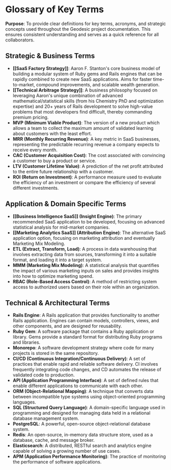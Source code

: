# Glossary of Key Terms

**Purpose**: To provide clear definitions for key terms, acronyms, and strategic concepts used throughout the Geodesic project documentation. This ensures consistent understanding and serves as a quick reference for all collaborators.

## Strategic & Business Terms

- **[[SaaS Factory Strategy]]**: Aaron F. Stanton's core business model of building a modular system of Ruby gems and Rails engines that can be rapidly combined to create new SaaS applications. Aims for faster time-to-market, compound improvements, and scalable wealth generation.
- **[[Technical Arbitrage Strategy]]**: A business philosophy focused on leveraging Aaron's unique combination of advanced mathematical/statistical skills (from his Chemistry PhD and optimization expertise) and 20+ years of Rails development to solve high-value problems that most developers find difficult, thereby commanding premium pricing.
- **MVP (Minimum Viable Product)**: The version of a new product which allows a team to collect the maximum amount of validated learning about customers with the least effort.
- **MRR (Monthly Recurring Revenue)**: A key metric in SaaS businesses, representing the predictable recurring revenue a company expects to receive every month.
- **CAC (Customer Acquisition Cost)**: The cost associated with convincing a customer to buy a product or service.
- **LTV (Customer Lifetime Value)**: A prediction of the net profit attributed to the entire future relationship with a customer.
- **ROI (Return on Investment)**: A performance measure used to evaluate the efficiency of an investment or compare the efficiency of several different investments.

## Application & Domain Specific Terms

- **[[Business Intelligence SaaS]] (Insight Engine)**: The primary recommended SaaS application to be developed, focusing on advanced statistical analysis for mid-market companies.
- **[[Marketing Analytics SaaS]] (Attribution Engine)**: The alternative SaaS application option, focusing on marketing attribution and eventually Marketing Mix Modeling.
- **ETL (Extract, Transform, Load)**: A process in data warehousing that involves extracting data from sources, transforming it into a suitable format, and loading it into a target system.
- **MMM (Marketing Mix Modeling)**: A statistical analysis that quantifies the impact of various marketing inputs on sales and provides insights into how to optimize marketing spend.
- **RBAC (Role-Based Access Control)**: A method of restricting system access to authorized users based on their role within an organization.

## Technical & Architectural Terms

- **Rails Engine**: A Rails application that provides functionality to another Rails application. Engines can contain models, controllers, views, and other components, and are designed for reusability.
- **Ruby Gem**: A software package that contains a Ruby application or library. Gems provide a standard format for distributing Ruby programs and libraries.
- **Monorepo**: A software development strategy where code for many projects is stored in the same repository.
- **CI/CD (Continuous Integration/Continuous Delivery)**: A set of practices that enable rapid and reliable software delivery. CI involves frequently integrating code changes, and CD automates the release of validated code to production.
- **API (Application Programming Interface)**: A set of defined rules that enable different applications to communicate with each other.
- **ORM (Object-Relational Mapping)**: A technique that converts data between incompatible type systems using object-oriented programming languages.
- **SQL (Structured Query Language)**: A domain-specific language used in programming and designed for managing data held in a relational database management system.
- **PostgreSQL**: A powerful, open-source object-relational database system.
- **Redis**: An open-source, in-memory data structure store, used as a database, cache, and message broker.
- **Elasticsearch**: A distributed, RESTful search and analytics engine capable of solving a growing number of use cases.
- **APM (Application Performance Monitoring)**: The practice of monitoring the performance of software applications.
